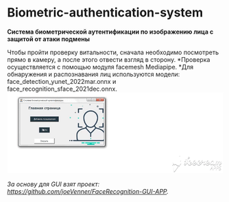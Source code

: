 # Biometric-authentication-system
**Система биометрической аутентификации по изображению лица с защитой от атаки подмены**

Чтобы пройти проверку витальности, сначала необходимо посмотреть прямо в камеру, а после этого отвести взгляд в сторону.
*Проверка осуществляется с помощью модуля facemesh Mediapipe.
*Для обнаружения и распознавания лиц используются модели: face_detection_yunet_2022mar.onnx и face_recognition_sface_2021dec.onnx. 
![screen-gif](./demo_auth.gif)

_За основу для GUI взят проект: https://github.com/joeVenner/FaceRecognition-GUI-APP._
